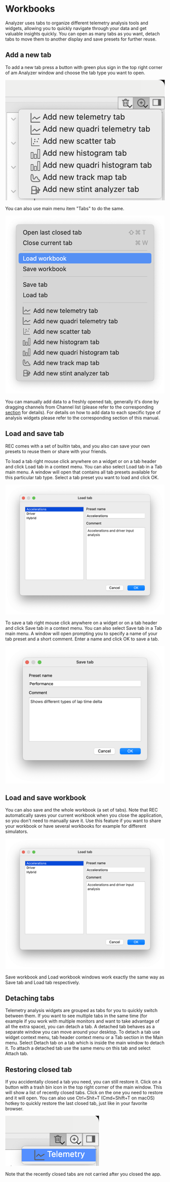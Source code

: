 # Workbooks

Analyzer uses tabs to organize different telemetry analysis tools and widgets, allowing you to quickly
navigate through your data and get valuable insights quickly. You can open as many tabs as you want, detach
tabs to move them to another display and save presets for further reuse.

## Add a new tab

To add a new tab press a button with green plus sign in the top right corner of am Analyzer window and choose
the tab type you want to open. 

![Analyzer open new tab](img/analyzer_add_tab_1_src.png "Analyzer open new tab")

You can also use main menu item "Tabs" to do the same.

![Analyzer open new tab from main menu](img/analyzer_add_tab_2_src.png "Analyzer open new tab from main menu")

You can manually add data to a freshly opened tab, generally it's done by dragging channels from Channel list
(please refer to the corresponding [section](laps.md#channel-list) for details). For details on how to add data
to each specific type of analysis widgets please refer to the corresponding section of this manual.

## Load and save tab

REC comes with a set of builtin tabs, and you also can save your own presets to reuse them or share with your 
friends.

To load a tab right mouse click anywhere on a widget or on a tab header and click Load tab in a context menu.
You can also select Load tab in a Tab main menu. A window will open that contains all tab presets available
for this particular tab type. Select a tab preset you want to load and click OK.

![Analyzer load tab](img/workbook_load_tab.png "Analyzer load tab")

To save a tab right mouse click anywhere on a widget or on a tab header and click Save tab in a context menu.
You can also select Save tab in a Tab main menu. A window will open prompting you to specify a name of your 
tab preset and a short comment. Enter a name and click OK to save a tab.

![Analyzer save tab](img/workbook_save_tab.png "Analyzer save tab")

## Load and save workbook

You can also save and the whole workbook (a set of tabs). Note that REC automatically saves your current
workbook when you close the application, so you don't need to manually save it. Use this feature if you
want to share your workbook or have several workbooks for example for different simulators.

![Analyzer load tab](img/workbook_load_tab.png "Analyzer load tab")

Save workbook and Load workbook windows work exactly the same way as Save tab and Load tab respectively.

## Detaching tabs

Telemetry analysis widgets are grouped as tabs for you to quickly switch between them. If you want to see
multiple tabs in the same time (for example if you work with multiple monitors and want to take advantage
of all the extra space), you can detach a tab. A detached tab behaves as a separate window you can move around
your desktop. To detach a tab use widget context menu, tab header context menu or a Tab section in the 
Main menu. Select Detach tab on a tab which is inside the main window to detach it. To attach a detached tab
use the same menu on this tab and select Attach tab.

## Restoring closed tab

If you accidentally closed a tab you need, you can still restore it. Click on a button with a trash bin icon
in the top right corner of the main window. This will show a list of recently closed tabs. Click on the one
you need to restore and it will open. You can also use Ctrl+Shit+T (Cmd+Shift+T on macOS) hotkey to quickly
restore the last closed tab, just like in your favorite browser.

![Analyzer reopen closed tab](img/workbook_reopen_tab.png "Analyzer load tab")

Note that the recently closed tabs are not carried after you closed the app.
